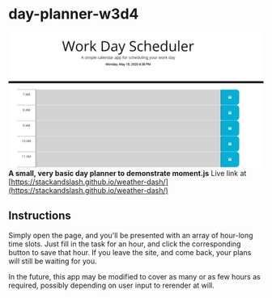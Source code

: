 # day-planner-w3d4
![Day Planner image](./assets/shot1.png)
**A small, very basic day planner to demonstrate moment.js**
Live link at [https://stackandslash.github.io/weather-dash/](https://stackandslash.github.io/weather-dash/)

## Instructions

Simply open the page, and you'll be presented with an array of hour-long time slots. Just fill in the task for an hour, and click the corresponding button to save that hour. If you leave the site, and come back, your plans will still be waiting for you.

In the future, this app may be modified to cover as many or as few hours as required, possibly depending on user input to rerender at will.